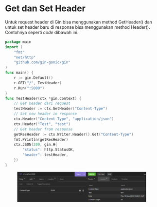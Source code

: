 # Get dan Set Header

Untuk request header di Gin bisa menggunakan method GetHeader() dan untuk set header baru di response bisa menggunakan method Header(). Contohnya seperti _code_ dibawah ini.

```go
package main
import (
	"fmt"
	"net/http"
	"github.com/gin-gonic/gin"
)
func main() {
	r := gin.Default()
	r.GET("/", TestHeader)
	r.Run(":5000")
}
func TestHeader(ctx *gin.Context) {
	// Get header dari request
	testHeader := ctx.GetHeader("Content-Type")
	// Set new header in response
	ctx.Header("Content-Type", "application/json")
	ctx.Header("Test", "test")
	// Get header from response
	getResHeader := ctx.Writer.Header().Get("Content-Type")
	fmt.Println(getResHeader)
	ctx.JSON(200, gin.H{
		"status": http.StatusOK,
		"header": testHeader,
	})
}
```

<figure><img src="../.gitbook/assets/1 (3) (1) (1).png" alt=""><figcaption></figcaption></figure>
